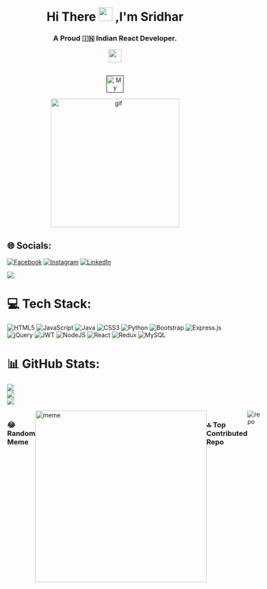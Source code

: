 <h1 align="center">Hi There <img src="https://media.giphy.com/media/hvRJCLFzcasrR4ia7z/giphy.gif" width="32"> ,I'm Sridhar</h1>
<h3 align="center">A Proud 🇮🇳 Indian React Developer.</h3>
<div align="center">
  <a href= "mailto:sridharselvaraj02@gmail.com">
<img src="https://img.shields.io/badge/Gmail-D14836?style=for-the-badge&logo=gmail&logoColor=white" height="30"  />
</a></div>
<br/>
<p align="center">
  <a href="" target="_blank">
    <img src="https://img.shields.io/badge/-My%20Resume-green?style=for-the-badge&logo=google-drive" height="40" alt="My Resume">
  </a>
</p>

<p align="center">
<img height="300" src="https://i.pinimg.com/originals/e4/26/70/e426702edf874b181aced1e2fa5c6cde.gif" alt="gif" />
  </p>



## 🌐 Socials:
[![Facebook](https://img.shields.io/badge/Facebook-%231877F2.svg?logo=Facebook&logoColor=white)](https://facebook.com/sridhar.kannan.3994) [![Instagram](https://img.shields.io/badge/Instagram-%23E4405F.svg?logo=Instagram&logoColor=white)](https://instagram.com/s.r.i_dhar?igsh=b216djVyZ3M5djZu) [![LinkedIn](https://img.shields.io/badge/LinkedIn-%230077B5.svg?logo=linkedin&logoColor=white)](https://linkedin.com/in/sridhars9) 

[![](https://visitcount.itsvg.in/api?id=SriDharan09&icon=2&color=0)](https://visitcount.itsvg.in)


# 💻 Tech Stack:
![HTML5](https://img.shields.io/badge/html5-%23E34F26.svg?style=for-the-badge&logo=html5&logoColor=white) ![JavaScript](https://img.shields.io/badge/javascript-%23323330.svg?style=for-the-badge&logo=javascript&logoColor=%23F7DF1E) ![Java](https://img.shields.io/badge/java-%23ED8B00.svg?style=for-the-badge&logo=openjdk&logoColor=white) ![CSS3](https://img.shields.io/badge/css3-%231572B6.svg?style=for-the-badge&logo=css3&logoColor=white) ![Python](https://img.shields.io/badge/python-3670A0?style=for-the-badge&logo=python&logoColor=ffdd54) ![Bootstrap](https://img.shields.io/badge/bootstrap-%238511FA.svg?style=for-the-badge&logo=bootstrap&logoColor=white) ![Express.js](https://img.shields.io/badge/express.js-%23404d59.svg?style=for-the-badge&logo=express&logoColor=%2361DAFB) ![jQuery](https://img.shields.io/badge/jquery-%230769AD.svg?style=for-the-badge&logo=jquery&logoColor=white) ![JWT](https://img.shields.io/badge/JWT-black?style=for-the-badge&logo=JSON%20web%20tokens) ![NodeJS](https://img.shields.io/badge/node.js-6DA55F?style=for-the-badge&logo=node.js&logoColor=white) ![React](https://img.shields.io/badge/react-%2320232a.svg?style=for-the-badge&logo=react&logoColor=%2361DAFB) ![Redux](https://img.shields.io/badge/redux-%23593d88.svg?style=for-the-badge&logo=redux&logoColor=white) ![MySQL](https://img.shields.io/badge/mysql-%2300000f.svg?style=for-the-badge&logo=mysql&logoColor=white)
# 📊 GitHub Stats:
![](https://github-readme-stats.vercel.app/api?username=SriDharan09&theme=dark&hide_border=true&include_all_commits=true&count_private=true)<br/>
![](https://github-readme-streak-stats.herokuapp.com/?user=SriDharan09&theme=dark&hide_border=true)<br/>
![](https://github-readme-stats.vercel.app/api/top-langs/?username=SriDharan09&theme=dark&hide_border=true&include_all_commits=true&count_private=true&layout=compact)



<div style="display:flex">
  
  ### 😂 Random Meme
  <div>
 <img src='https://randommeme-five.vercel.app/' style="height: 400px; width:400px" alt="meme"/> 
  </div>

 ### 🔝 Top Contributed Repo
<div>
  <img src="https://github-contributor-stats.vercel.app/api?username=SriDharan09&limit=5&theme=dark&combine_all_yearly_contributions=true" alt="repo"> 
</div>
  
</div>


<!-- <img src="https://quotes-github-readme.vercel.app/api?type=horizontal&theme=dark" style="margin-right:5px"> -->
